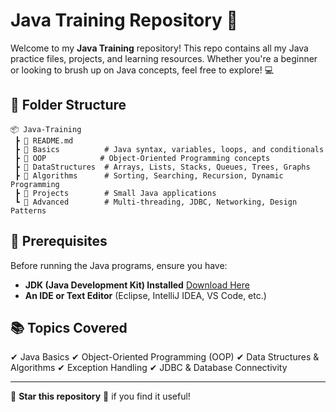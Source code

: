 # Java Training Repository 🚀

Welcome to my **Java Training** repository! This repo contains all my Java practice files, projects, and learning resources. Whether you're a beginner or looking to brush up on Java concepts, feel free to explore! 💻

## 📂 Folder Structure

```
📦 Java-Training
 ┣ 📜 README.md
 ┣ 📂 Basics          # Java syntax, variables, loops, and conditionals
 ┣ 📂 OOP            # Object-Oriented Programming concepts
 ┣ 📂 DataStructures  # Arrays, Lists, Stacks, Queues, Trees, Graphs
 ┣ 📂 Algorithms      # Sorting, Searching, Recursion, Dynamic Programming
 ┣ 📂 Projects        # Small Java applications
 ┗ 📂 Advanced        # Multi-threading, JDBC, Networking, Design Patterns
```

## 🔧 Prerequisites
Before running the Java programs, ensure you have:
- **JDK (Java Development Kit) Installed** [Download Here](https://www.oracle.com/java/technologies/javase-jdk11-downloads.html)
- **An IDE or Text Editor** (Eclipse, IntelliJ IDEA, VS Code, etc.)

## 📚 Topics Covered
✔ Java Basics
✔ Object-Oriented Programming (OOP)
✔ Data Structures & Algorithms
✔ Exception Handling
✔ JDBC & Database Connectivity

---
📌 **Star this repository** 🌟 if you find it useful!
